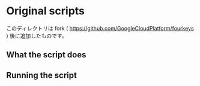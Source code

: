 # Original scripts

このディレクトリは fork ( https://github.com/GoogleCloudPlatform/fourkeys ) 後に追加したものです。

## What the script does

## Running the script